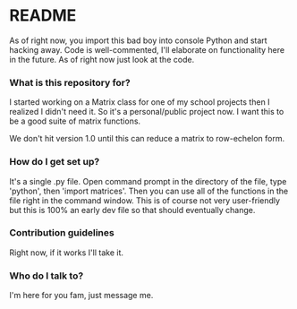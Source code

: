 # README #

As of right now, you import this bad boy into console Python and start hacking away. Code is well-commented, I'll elaborate on functionality here in the future. As of right now just look at the code.

### What is this repository for? ###

I started working on a Matrix class for one of my school projects then I realized I didn't need it. So it's a personal/public project now. I want this to be a good suite of matrix functions.

We don't hit version 1.0 until this can reduce a matrix to row-echelon form.

### How do I get set up? ###

It's a single .py file. Open command prompt in the directory of the file, type 'python', then 'import matrices'. Then you can use all of the functions in the file right in the command window. This is of course not very user-friendly but this is 100% an early dev file so that should eventually change.

### Contribution guidelines ###

Right now, if it works I'll take it.

### Who do I talk to? ###

I'm here for you fam, just message me.